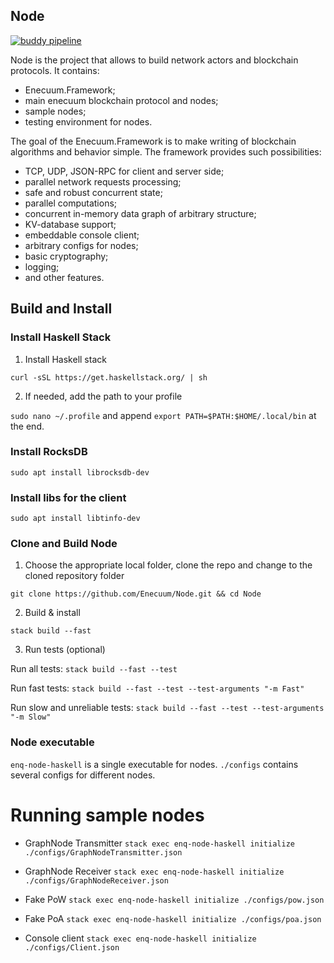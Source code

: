 ## Node

[![buddy pipeline](https://buddy.enecuum.com/enecuum/node/pipelines/pipeline/19/badge.svg?token=c35be458f2d393a30001acf59f086401a00713eb057ab070050e9855280788bf "buddy pipeline")](https://buddy.enecuum.com/enecuum/node/pipelines/pipeline/19)

Node is the project that allows to build network actors and blockchain protocols. It contains:

  - Enecuum.Framework;
  - main enecuum blockchain protocol and nodes;
  - sample nodes;
  - testing environment for nodes.

The goal of the Enecuum.Framework is to make writing of blockchain algorithms and behavior simple.
The framework provides such possibilities:

  - TCP, UDP, JSON-RPC for client and server side;
  - parallel network requests processing;
  - safe and robust concurrent state;
  - parallel computations;
  - concurrent in-memory data graph of arbitrary structure;
  - KV-database support;
  - embeddable console client;
  - arbitrary configs for nodes;
  - basic cryptography;
  - logging;
  - and other features.

## Build and Install

### Install Haskell Stack

1. Install Haskell stack

`curl -sSL https://get.haskellstack.org/ | sh`

2. If needed, add the path to your profile

`sudo nano ~/.profile` and append `export PATH=$PATH:$HOME/.local/bin` at the end.

### Install RocksDB

`sudo apt install librocksdb-dev`

### Install libs for the client

`sudo apt install libtinfo-dev`

### Clone and Build Node

1. Choose the appropriate local folder, clone the repo and change to the cloned repository folder

`git clone https://github.com/Enecuum/Node.git && cd Node`

2. Build & install

`stack build --fast`

3. Run tests (optional) 

Run all tests:
`stack build --fast --test`

Run fast tests:
`stack build --fast --test --test-arguments "-m Fast"`

Run slow and unreliable tests:
`stack build --fast --test --test-arguments "-m Slow"`

### Node executable

`enq-node-haskell` is a single executable for nodes.
`./configs` contains several configs for different nodes.

# Running sample nodes

* GraphNode Transmitter
`stack exec enq-node-haskell initialize ./configs/GraphNodeTransmitter.json`

* GraphNode Receiver
`stack exec enq-node-haskell initialize ./configs/GraphNodeReceiver.json`

* Fake PoW
`stack exec enq-node-haskell initialize ./configs/pow.json`

* Fake PoA
`stack exec enq-node-haskell initialize ./configs/poa.json`

* Console client
`stack exec enq-node-haskell initialize ./configs/Client.json`
